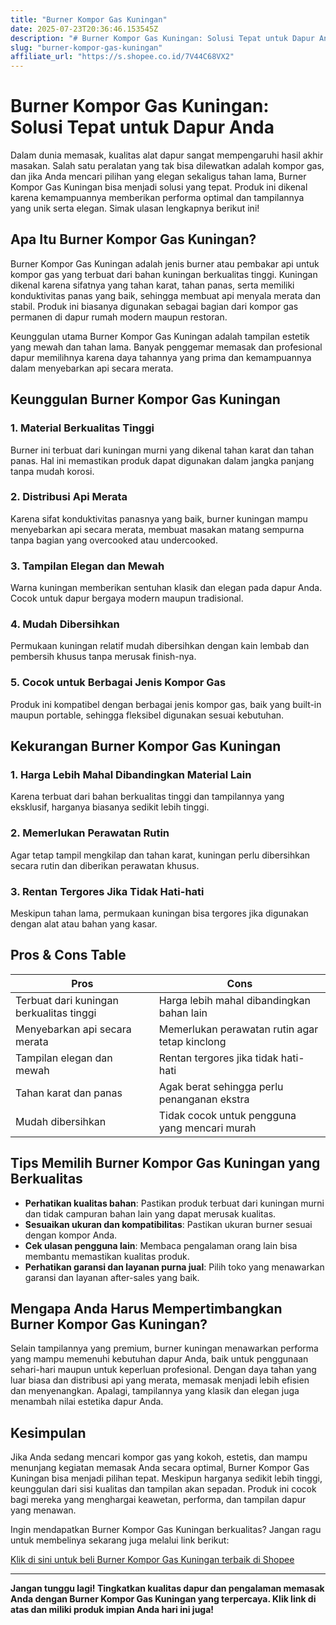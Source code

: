 ```yaml
---
title: "Burner Kompor Gas Kuningan"
date: 2025-07-23T20:36:46.153545Z
description: "# Burner Kompor Gas Kuningan: Solusi Tepat untuk Dapur Anda..."
slug: "burner-kompor-gas-kuningan"
affiliate_url: "https://s.shopee.co.id/7V44C68VX2"
---
```

# Burner Kompor Gas Kuningan: Solusi Tepat untuk Dapur Anda

Dalam dunia memasak, kualitas alat dapur sangat mempengaruhi hasil akhir masakan. Salah satu peralatan yang tak bisa dilewatkan adalah kompor gas, dan jika Anda mencari pilihan yang elegan sekaligus tahan lama, Burner Kompor Gas Kuningan bisa menjadi solusi yang tepat. Produk ini dikenal karena kemampuannya memberikan performa optimal dan tampilannya yang unik serta elegan. Simak ulasan lengkapnya berikut ini!

## Apa Itu Burner Kompor Gas Kuningan?

Burner Kompor Gas Kuningan adalah jenis burner atau pembakar api untuk kompor gas yang terbuat dari bahan kuningan berkualitas tinggi. Kuningan dikenal karena sifatnya yang tahan karat, tahan panas, serta memiliki konduktivitas panas yang baik, sehingga membuat api menyala merata dan stabil. Produk ini biasanya digunakan sebagai bagian dari kompor gas permanen di dapur rumah modern maupun restoran.

Keunggulan utama Burner Kompor Gas Kuningan adalah tampilan estetik yang mewah dan tahan lama. Banyak penggemar memasak dan profesional dapur memilihnya karena daya tahannya yang prima dan kemampuannya dalam menyebarkan api secara merata.

## Keunggulan Burner Kompor Gas Kuningan

### 1. Material Berkualitas Tinggi
Burner ini terbuat dari kuningan murni yang dikenal tahan karat dan tahan panas. Hal ini memastikan produk dapat digunakan dalam jangka panjang tanpa mudah korosi.

### 2. Distribusi Api Merata
Karena sifat konduktivitas panasnya yang baik, burner kuningan mampu menyebarkan api secara merata, membuat masakan matang sempurna tanpa bagian yang overcooked atau undercooked.

### 3. Tampilan Elegan dan Mewah
Warna kuningan memberikan sentuhan klasik dan elegan pada dapur Anda. Cocok untuk dapur bergaya modern maupun tradisional.

### 4. Mudah Dibersihkan
Permukaan kuningan relatif mudah dibersihkan dengan kain lembab dan pembersih khusus tanpa merusak finish-nya.

### 5. Cocok untuk Berbagai Jenis Kompor Gas
Produk ini kompatibel dengan berbagai jenis kompor gas, baik yang built-in maupun portable, sehingga fleksibel digunakan sesuai kebutuhan.

## Kekurangan Burner Kompor Gas Kuningan

### 1. Harga Lebih Mahal Dibandingkan Material Lain
Karena terbuat dari bahan berkualitas tinggi dan tampilannya yang eksklusif, harganya biasanya sedikit lebih tinggi.

### 2. Memerlukan Perawatan Rutin
Agar tetap tampil mengkilap dan tahan karat, kuningan perlu dibersihkan secara rutin dan diberikan perawatan khusus.

### 3. Rentan Tergores Jika Tidak Hati-hati
Meskipun tahan lama, permukaan kuningan bisa tergores jika digunakan dengan alat atau bahan yang kasar.

## Pros & Cons Table

| **Pros**                                          | **Cons**                                               |
|---------------------------------------------------|--------------------------------------------------------|
| Terbuat dari kuningan berkualitas tinggi        | Harga lebih mahal dibandingkan bahan lain             |
| Menyebarkan api secara merata                     | Memerlukan perawatan rutin agar tetap kinclong       |
| Tampilan elegan dan mewah                         | Rentan tergores jika tidak hati-hati                  |
| Tahan karat dan panas                            | Agak berat sehingga perlu penanganan ekstra           |
| Mudah dibersihkan                                | Tidak cocok untuk pengguna yang mencari murah       |

## Tips Memilih Burner Kompor Gas Kuningan yang Berkualitas

- **Perhatikan kualitas bahan**: Pastikan produk terbuat dari kuningan murni dan tidak campuran bahan lain yang dapat merusak kualitas.
- **Sesuaikan ukuran dan kompatibilitas**: Pastikan ukuran burner sesuai dengan kompor Anda.
- **Cek ulasan pengguna lain**: Membaca pengalaman orang lain bisa membantu memastikan kualitas produk.
- **Perhatikan garansi dan layanan purna jual**: Pilih toko yang menawarkan garansi dan layanan after-sales yang baik.

## Mengapa Anda Harus Mempertimbangkan Burner Kompor Gas Kuningan?

Selain tampilannya yang premium, burner kuningan menawarkan performa yang mampu memenuhi kebutuhan dapur Anda, baik untuk penggunaan sehari-hari maupun untuk keperluan profesional. Dengan daya tahan yang luar biasa dan distribusi api yang merata, memasak menjadi lebih efisien dan menyenangkan. Apalagi, tampilannya yang klasik dan elegan juga menambah nilai estetika dapur Anda.

## Kesimpulan

Jika Anda sedang mencari kompor gas yang kokoh, estetis, dan mampu menunjang kegiatan memasak Anda secara optimal, Burner Kompor Gas Kuningan bisa menjadi pilihan tepat. Meskipun harganya sedikit lebih tinggi, keunggulan dari sisi kualitas dan tampilan akan sepadan. Produk ini cocok bagi mereka yang menghargai keawetan, performa, dan tampilan dapur yang menawan.

Ingin mendapatkan Burner Kompor Gas Kuningan berkualitas? Jangan ragu untuk membelinya sekarang juga melalui link berikut:

[Klik di sini untuk beli Burner Kompor Gas Kuningan terbaik di Shopee](https://s.shopee.co.id/7V44C68VX2)

---

**Jangan tunggu lagi! Tingkatkan kualitas dapur dan pengalaman memasak Anda dengan Burner Kompor Gas Kuningan yang terpercaya. Klik link di atas dan miliki produk impian Anda hari ini juga!**